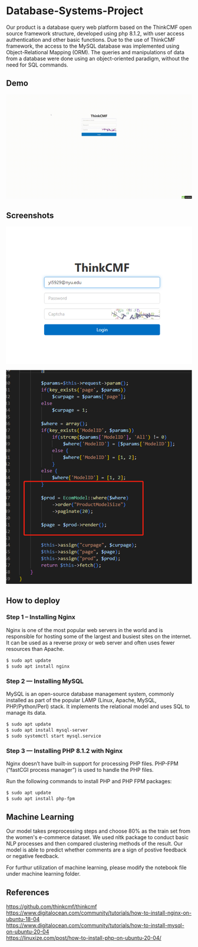 # Database-Systems-Project

Our product is a database query web platform based on the ThinkCMF open source framework structure, developed using php 8.1.2, with user access authentication and other basic functions. Due to the use of ThinkCMF framework, the access to the MySQL database was implemented using Object-Relational Mapping (ORM). The queries and manipulations of data from a database were done using an object-oriented paradigm, without the need for SQL commands. 

## Demo
![alt text](https://github.com/luoyantao99/Database-Systems-Project/blob/main/README_images/animated.gif)

## Screenshots
![alt text](https://github.com/luoyantao99/Database-Systems-Project/blob/main/README_images/login.png)

![alt text](https://github.com/luoyantao99/Database-Systems-Project/blob/main/README_images/ORM.png)

## How to deploy

### Step 1 – Installing Nginx

Nginx is one of the most popular web servers in the world and is responsible for hosting some of the largest and busiest sites on the internet. It can be used as a reverse proxy or web server and often uses fewer resources than Apache. 

```
$ sudo apt update
$ sudo apt install nginx
```

### Step 2 — Installing MySQL

MySQL is an open-source database management system, commonly installed as part of the popular LAMP (Linux, Apache, MySQL, PHP/Python/Perl) stack. It implements the relational model and uses SQL to manage its data.

```
$ sudo apt update
$ sudo apt install mysql-server
$ sudo systemctl start mysql.service
```

### Step 3 — Installing PHP 8.1.2 with Nginx

Nginx doesn’t have built-in support for processing PHP files. PHP-FPM (“fastCGI process manager”) is used to handle the PHP files.

Run the following commands to install PHP and PHP FPM packages:

```
$ sudo apt update
$ sudo apt install php-fpm
```


## Machine Learning

Our model takes preprocessing
steps and choose 80% as the train set from the women's e-commerce
dataset. We used nltk package to conduct basic NLP processes and 
then compared clustering methods of the result. Our model is able to
predict whether comments  are a sign of postive feedback or negative
feedback. 

For furthur utilization of machine learning, please modify the notebook file
under machine learning folder.


## References

https://github.com/thinkcmf/thinkcmf <br />
https://www.digitalocean.com/community/tutorials/how-to-install-nginx-on-ubuntu-18-04 <br />
https://www.digitalocean.com/community/tutorials/how-to-install-mysql-on-ubuntu-20-04 <br />
https://linuxize.com/post/how-to-install-php-on-ubuntu-20-04/ <br />
